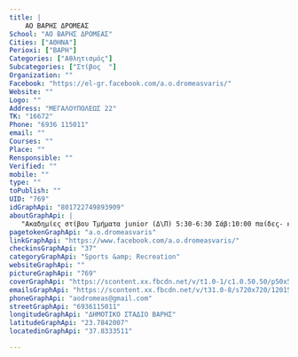 ```yaml
---
title: |
    ΑΟ ΒΑΡΗΣ ΔΡΟΜΕΑΣ
School: "ΑΟ ΒΑΡΗΣ ΔΡΟΜΕΑΣ"
Cities: ["ΑΘΗΝΑ"]
Perioxi: ["ΒΑΡΗ"]
Categories: ["Αθλητισμός"]
Subcategories: ["Στίβος  "]
Organization: ""
Facebook: "https://el-gr.facebook.com/a.o.dromeasvaris/"
Website: ""
Logo: ""
Address: "ΜΕΓΑΛΟΥΠΟΛΕΩΣ 22"
TK: "16672"
Phone: "6936 115011"
email: ""
Courses: ""
Place: ""
Rensponsible: ""
Verified: ""
mobile: ""
type: ""
toPublish: ""
UID: "769"
idGraphApi: "801722749893909"
aboutGraphApi: | 
   "Ακαδημίες στίβου Τμήματα junior (Δ\Π) 5:30-6:30 Σάβ:10:00 παίδες- κορασίδες Δ/Π.6:30-7:30,Σαβ10:30 Έφηβοι- Νέες Αντρών- Γυναικών Βετεράνων "
pagetokenGraphApi: "a.o.dromeasvaris"
linkGraphApi: "https://www.facebook.com/a.o.dromeasvaris/"
checkinsGraphApi: "37"
categoryGraphApi: "Sports &amp; Recreation"
websiteGraphApi: ""
pictureGraphApi: "769"
coverGraphApi: "https://scontent.xx.fbcdn.net/v/t1.0-1/c1.0.50.50/p50x50/15965137_1271132566286256_714307100545620927_n.jpg?oh=872e8a21111a5adc6094405025570ebf&amp;oe=5B055914"
emailsGraphApi: "https://scontent.xx.fbcdn.net/v/t31.0-8/s720x720/12015238_948315168567999_6006794182541986408_o.jpg?oh=66d0b388cfd75506a35a18d41d37f461&amp;oe=5B011C01"
phoneGraphApi: "aodromeas@gmail.com"
streetGraphApi: "6936115011"
longitudeGraphApi: "ΔΗΜΟΤΙΚΟ ΣΤΑΔΙΟ ΒΑΡΗΣ"
latitudeGraphApi: "23.7842007"
locatedinGraphApi: "37.8333511"

---
```




